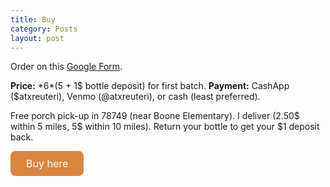 ```yaml
---
title: Buy
category: Posts
layout: post
---
```


Order on this [Google Form](https://forms.gle/qgLmnCUSBREkMfQp8). 

**Price:** *6$* (5$ + 1$ bottle deposit) for first batch. 
**Payment:** CashApp ($atxreuteri), Venmo (@atxreuteri), or cash (least preferred).

Free porch pick-up in 78749 (near Boone Elementary). I deliver (2.50$ within 5 miles, 5$ within 10 miles). Return your bottle to get your $1 deposit back. 

<a href="[YOUR_GOOGLE_FORM_LINK_HERE](https://forms.gle/qgLmnCUSBREkMfQp8)" target="_blank" style="background-color: #dc853eff; color: white; padding: 10px 25px; text-align: center; text-decoration: none; display: inline-block; font-size: 16px; border-radius: 8px; cursor: pointer;">
    Buy here
</a>